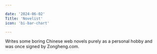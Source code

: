 ```yaml
---

date: '2024-06-02'
Title: 'Novelist'
icon: 'bi-bar-chart'

---
```


Writes some boring Chinese web novels purely as a personal hobby and was once signed by Zongheng.com.
